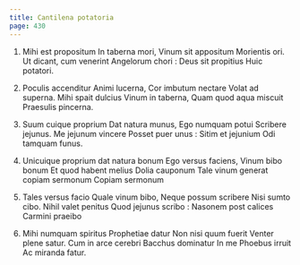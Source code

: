 ```yaml
---
title: Cantilena potatoria
page: 430
---  
```



1. Mihi est propositum
In taberna mori,
Vinum sit appositum
Morientis ori.
Ut dicant, cum venerint
Angelorum chori :
Deus sit propitius
Huic potatori.


2. Poculis accenditur
Animi lucerna,
Cor imbutum nectare
Volat ad superna.
Mihi spait dulcius
Vinum in taberna,
Quam quod aqua miscuit
Praesulis pincerna.


3. Suum cuique proprium
Dat natura munus,
Ego numquam potui
Scribere jejunus.
Me jejunum vincere
Posset puer unus :
Sitim et jejunium
Odi tamquam funus.


4. Unicuique proprium 
dat natura bonum
Ego versus faciens,
Vinum bibo bonum
Et quod habent melius
Dolia cauponum
Tale vinum generat 
copiam sermonum
Copiam sermonum


5. Tales versus facio
Quale vinum bibo,
Neque possum scribere
Nisi sumto cibo.
Nihil valet penitus
Quod jejunus scribo :
Nasonem post calices
Carmini praeibo


6. Mihi numquam spiritus
Prophetiae datur
Non nisi quum fuerit
Venter plene satur.
Cum in arce cerebri
Bacchus dominatur
In me Phoebus irruit
Ac miranda fatur.